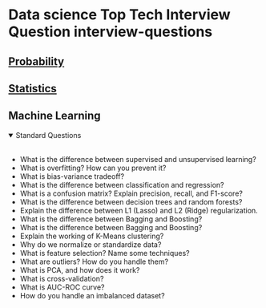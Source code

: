 # Data science Top Tech Interview Question interview-questions

## [Probability](https://github.com/sumamakhan761/Data-science-interview-questions/blob/main/Probability.md)
## [Statistics](https://github.com/sumamakhan761/Data-science-interview-questions/blob/main/Statistics.md)

## Machine Learning

<details open>
  <summary>Standard Questions</summary>
  </br>  
<ul>
  <li>
    What is the difference between supervised and unsupervised learning?
  </li>
  <li>
    What is overfitting? How can you prevent it?
  </li>
  <li>
    What is bias-variance tradeoff?
  </li>
  <li>
    What is the difference between classification and regression?
  </li>
  <li>
    What is a confusion matrix? Explain precision, recall, and F1-score?
  </li>
  <li>
    What is the difference between decision trees and random forests?
  </li>
  <li>Explain the difference between L1 (Lasso) and L2 (Ridge) regularization.</li>
  <li>
    What is the difference between Bagging and Boosting?
  </li>
  <li>What is the difference between Bagging and Boosting?</li>
<li>Explain the working of K-Means clustering?</li>
<li>Why do we normalize or standardize data?</li>
<li>What is feature selection? Name some techniques?</li>
<li>What are outliers? How do you handle them?</li>
<li>What is PCA, and how does it work?</li>
<li>What is cross-validation?</li>
<li>What is AUC-ROC curve?</li>
<li>How do you handle an imbalanced dataset?</li>
</ul>
</details>
